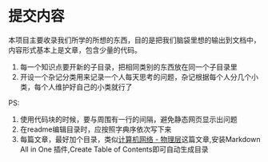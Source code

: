 # 提交内容

本项目主要收录我们所学的所想的东西，目的是把我们脑袋里想的输出到文档中，内容形式基本上是文章，包含少量的代码。

1. 每一个知识点要开新的子目录，把相同类别的东西放在同一个子目录里
2. 开设一个杂记分类用来记录一个人每天思考的问题，杂记根据每个人分几个小类，每个人维护好自己的小类就行了

PS:
1. 使用代码块的时候，要与周围有一行的间隔，避免静态网页显示出问题
2. 在readme编辑目录时，应按照字典序依次写下来
3. 每篇文章，最好加个目录，类似[计算机网络 - 物理层](https://github.com/CyC2018/CS-Notes/blob/master/notes/%E8%AE%A1%E7%AE%97%E6%9C%BA%E7%BD%91%E7%BB%9C%20-%20%E7%89%A9%E7%90%86%E5%B1%82.md)这篇文章,安装Markdown All in One
插件,Create Table of Contents即可自动生成目录
